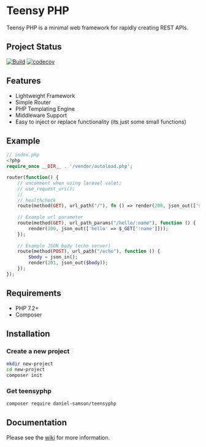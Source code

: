 # Teensy PHP

Teensy PHP is a minimal web framework for rapidly creating REST APIs.

## Project Status
[![Build](https://github.com/daniel-samson/teensyphp/actions/workflows/php.yml/badge.svg)](https://github.com/daniel-samson/teensyphp/actions/workflows/php.yml)
[![codecov](https://codecov.io/gh/daniel-samson/teensyphp/branch/main/graph/badge.svg?token=oJv9JF2p1J)](https://codecov.io/gh/daniel-samson/teensyphp)



## Features
- Lightweight Framework
- Simple Router
- PHP Templating Engine
- Middleware Support
- Easy to inject or replace functionality (its just some small functions)


## Example
```php
// index.php
<?php
require_once __DIR__ . '/vendor/autoload.php';

router(function() {
    // uncomment when using laravel valet:
    // use_request_uri();
    //
    // healthcheck
    route(method(GET), url_path("/"), fn () => render(200, json_out(['status' => 'up'])));
    
    // Example url parameter
    route(method(GET), url_path_params("/hello/:name"), function () {
        render(200, json_out(['hello' => $_GET[':name']]));
    });
    
    // Example JSON body (echo server)
    route(method(POST), url_path("/echo"), function () {
        $body = json_in();
        render(201, json_out($body));
    });
});
```
## Requirements
- PHP 7.2+
- Composer

## Installation

### Create a new project
```bash
mkdir new-project
cd new-project
composer init
```


### Get teensyphp
```bash
composer require daniel-samson/teensyphp
``` 

## Documentation
Please see the [wiki](https://github.com/daniel-samson/teensyphp/wiki) for more information.
